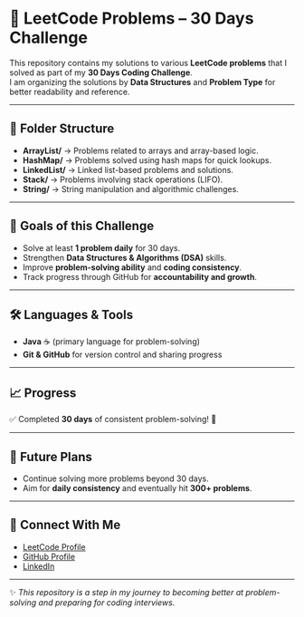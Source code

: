 # 📘 LeetCode Problems – 30 Days Challenge

This repository contains my solutions to various **LeetCode problems** that I solved as part of my **30 Days Coding Challenge**.  
I am organizing the solutions by **Data Structures** and **Problem Type** for better readability and reference.

---

## 📂 Folder Structure

- **ArrayList/** → Problems related to arrays and array-based logic.  
- **HashMap/** → Problems solved using hash maps for quick lookups.  
- **LinkedList/** → Linked list-based problems and solutions.  
- **Stack/** → Problems involving stack operations (LIFO).  
- **String/** → String manipulation and algorithmic challenges.

---

## 🚀 Goals of this Challenge
- Solve at least **1 problem daily** for 30 days.  
- Strengthen **Data Structures & Algorithms (DSA)** skills.  
- Improve **problem-solving ability** and **coding consistency**.  
- Track progress through GitHub for **accountability and growth**.

---

## 🛠️ Languages & Tools
- **Java** ☕ (primary language for problem-solving)  
- **Git & GitHub** for version control and sharing progress  

---

## 📈 Progress
✅ Completed **30 days** of consistent problem-solving! 🎉  

---

## 🌟 Future Plans
- Continue solving more problems beyond 30 days.
- Aim for **daily consistency** and eventually hit **300+ problems**.

---

## 🤝 Connect With Me
- [LeetCode Profile](https://leetcode.com/)  
- [GitHub Profile](https://github.com/Gokul049)  
- [LinkedIn](https://www.linkedin.com/)  

---

✨ *This repository is a step in my journey to becoming better at problem-solving and preparing for coding interviews.*  
